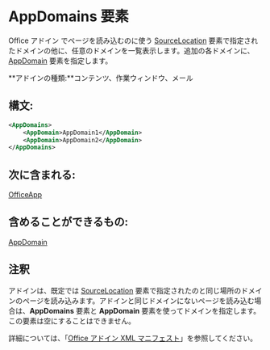 
# <a name="appdomains-element"></a>AppDomains 要素
Office アドイン でページを読み込むのに使う [SourceLocation](../../reference/manifest/sourcelocation.md) 要素で指定されたドメインの他に、任意のドメインを一覧表示します。追加の各ドメインに、[AppDomain](../../reference/manifest/appdomain.md) 要素を指定します。

 **アドインの種類:**コンテンツ、作業ウィンドウ、メール


## <a name="syntax"></a>構文:


```XML
<AppDomains>
    <AppDomain>AppDomain1</AppDomain>
    <AppDomain>AppDomain2</AppDomain>
</AppDomains>
```


## <a name="contained-in"></a>次に含まれる:

[OfficeApp](../../reference/manifest/officeapp.md)


## <a name="can-contain"></a>含めることができるもの:

[AppDomain](../../reference/manifest/appdomain.md)


## <a name="remarks"></a>注釈

アドインは、既定では [SourceLocation](../../reference/manifest/sourcelocation.md) 要素で指定されたのと同じ場所のドメインのページを読み込みます。アドインと同じドメインにないページを読み込む場合は、**AppDomains** 要素と **AppDomain** 要素を使ってドメインを指定します。この要素は空にすることはできません。 

詳細については、「[Office アドイン XML マニフェスト](../../docs/overview/add-in-manifests.md)」を参照してください。

